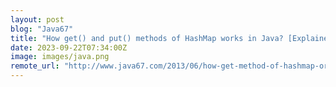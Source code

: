 ```yaml
---
layout: post
blog: "Java67"
title: "How get() and put() methods of HashMap works in Java? [Explained]"
date: 2023-09-22T07:34:00Z
image: images/java.png
remote_url: "http://www.java67.com/2013/06/how-get-method-of-hashmap-or-hashtable-works-internally.html"
---
```

